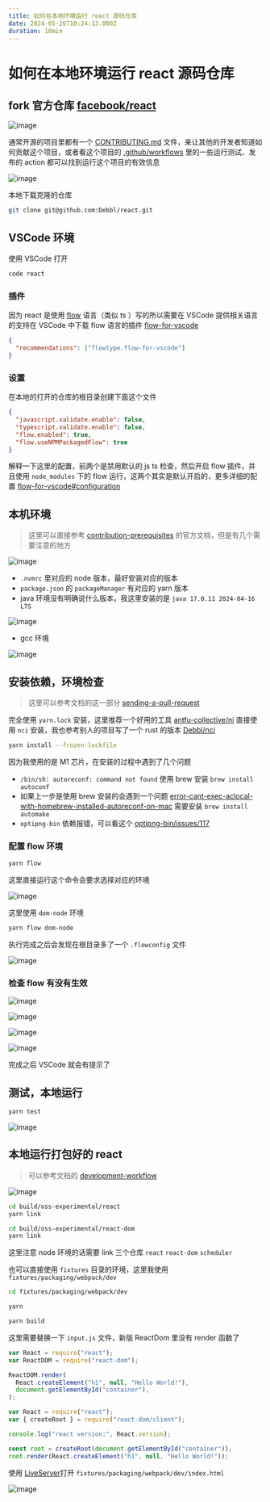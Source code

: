 ```yaml
---
title: 如何在本地环境运行 react 源码仓库
date: 2024-05-26T10:24:13.000Z
duration: 10min
---
```


# 如何在本地环境运行 react 源码仓库

## fork 官方仓库 [facebook/react](https://github.com/facebook/react)

![image](ipfs://QmcsDSZx9dHhRpFbvZ48DfATf58WPWFApMEdNjAbmz8ELe)

通常开源的项目里都有一个 [CONTRIBUTING.md](https://github.com/facebook/react/blob/main/CONTRIBUTING.md) 文件，来让其他的开发者知道如何贡献这个项目，或者看这个项目的 [.github/workflows](https://github.com/facebook/react/tree/main/.github/workflows) 里的一些运行测试、发布的 action 都可以找到运行这个项目的有效信息

![image](ipfs://QmPZHL6qT2JWWdpUHo2ZDtLxvSnkNV9KjAKbiXG854fY9V)

本地下载克隆的仓库

```bash
git clone git@github.com:Debbl/react.git
```

## VSCode 环境

使用 VSCode 打开

```bash
code react
```

### 插件

因为 react 是使用 [flow](https://flow.org/) 语言（类似 ts ）写的所以需要在 VSCode 提供相关语言的支持在 VSCode 中下载 flow 语言的插件 [flow-for-vscode](https://marketplace.visualstudio.com/items?itemName=flowtype.flow-for-vscode)

```json filename=".vscode/extensions.json"
{
  "recommendations": ["flowtype.flow-for-vscode"]
}
```

### 设置

在本地的打开的仓库的根目录创建下面这个文件

```json filename=".vscode/settings.json"
{
  "javascript.validate.enable": false,
  "typescript.validate.enable": false,
  "flow.enabled": true,
  "flow.useNPMPackagedFlow": true
}
```

解释一下这里的配置，前两个是禁用默认的 js ts 检查，然后开启 flow 插件，并且使用 `node_modules` 下的 flow 运行，这两个其实是默认开启的，更多详细的配置 [flow-for-vscode#configuration](https://github.com/flow/flow-for-vscode#configuration)

## 本机环境

> 这里可以直接参考 [contribution-prerequisites](https://legacy.reactjs.org/docs/how-to-contribute.html#contribution-prerequisites) 的官方文档，但是有几个需要注意的地方

![image](ipfs://QmUkjkLMegL8xJ9fL2FMfh8SCuLGMxH783y9UKHubQW9TM)

- `.nvmrc` 里对应的 node 版本，最好安装对应的版本
- `package.json` 的 `packageManager` 有对应的 yarn 版本
- java 环境没有明确说什么版本，我这里安装的是 `java 17.0.11 2024-04-16 LTS`

![image](ipfs://QmZxuLTig5LVXg5FhQeDr6kKiNqNfUkQJaPMWgCT9dwFci)

- gcc 环境

![image](ipfs://QmbomvCX1PQFtJpihRJ1uRmWruPubWNS5cZ41nrqmucVou)

## 安装依赖，环境检查

> 这里可以参考文档的这一部分 [sending-a-pull-request](https://legacy.reactjs.org/docs/how-to-contribute.html#sending-a-pull-request)

完全使用 `yarn.lock` 安装，这里推荐一个好用的工具 [antfu-collective/ni](https://github.com/antfu-collective/ni) 直接使用 `nci` 安装，我也参考别人的项目写了一个 rust 的版本 [Debbl/nci](https://github.com/Debbl/nci)

```bash
yarn install --frozen-lockfile
```

因为我使用的是 M1 芯片，在安装的过程中遇到了几个问题

- `/bin/sh: autoreconf: command not found` 使用 brew 安装 `brew install autoconf`
- 如果上一步是使用 brew 安装的会遇到一个问题 [error-cant-exec-aclocal-with-homebrew-installed-autoreconf-on-mac](https://stackoverflow.com/questions/76852766/error-cant-exec-aclocal-with-homebrew-installed-autoreconf-on-mac) 需要安装 `brew install automake`
- `optipng-bin` 依赖报错，可以看这个 [optipng-bin/issues/117](https://github.com/imagemin/optipng-bin/issues/117#issuecomment-1362473572)

### 配置 flow 环境

```bash
yarn flow
```

这里直接运行这个命令会要求选择对应的环境

![image](ipfs://QmerKgfnxrCS3MEWLY3hhyXU8baV4jgAxduqQVTDNoDipG)

这里使用 `dom-node` 环境

```bash
yarn flow dom-node
```

执行完成之后会发现在根目录多了一个 `.flowconfig` 文件

![image](ipfs://QmaspMPgycpVnupZhzvWpjKxAmnDPzM4rzdVjFjixnWPkC)

### 检查 flow 有没有生效

![image](ipfs://QmQa4sp3sXyBigJPrtFREdAGsSRVsw5bhrwrAHbKbC7pNo)

![image](ipfs://QmWwXuTQ2MY6wJBGBSr8VM2kbqWwBnFCgrrVd3eNBaLjwx)

![image](ipfs://QmQN843uyvaXGUuKiESv7RjyciDsUH9pPpd9yTk7zwL9Jn)

![image](ipfs://QmSBfqz3f7Wkn59eiX6pJKjD1cf4mKf8jgPxVf4TZqixmm)

完成之后 VSCode 就会有提示了

## 测试，本地运行

```bash
yarn test
```

![image](ipfs://QmbNyRdXGQtvEBj3pA9NP455sPjssnAHTyTkH47f5XsuQN)

## 本地运行打包好的 react

> 可以参考文档的 [development-workflow](https://legacy.reactjs.org/docs/how-to-contribute.html#development-workflow)

![image](ipfs://QmPFc2xmfiWsZ2VATAqGo5dMZYxPFWg3xQiK6opKVB2MXo)

```bash
cd build/oss-experimental/react
yarn link

cd build/oss-experimental/react-dom
yarn link
```

这里注意 node 环境的话需要 link 三个仓库 `react` `react-dom` `scheduler`

也可以直接使用 `fixtures` 目录的环境，这里我使用 `fixtures/packaging/webpack/dev`

```bash
cd fixtures/packaging/webpack/dev

yarn

yarn build
```

这里需要替换一下 `input.js` 文件，新版 ReactDom 里没有 render 函数了

```js filename="fixtures/packaging/webpack/dev/input.js"
var React = require("react");
var ReactDOM = require("react-dom");

ReactDOM.render(
  React.createElement("h1", null, "Hello World!"),
  document.getElementById("container"),
);
```

```js
var React = require("react");
var { createRoot } = require("react-dom/client");

console.log("react version:", React.version);

const root = createRoot(document.getElementById("container"));
root.render(React.createElement("h1", null, "Hello World!"));
```

使用 [LiveServer](https://marketplace.visualstudio.com/items?itemName=ritwickdey.LiveServer)打开 `fixtures/packaging/webpack/dev/index.html`

![image](ipfs://QmeyKSBXnpdPUivN7owwis8kz2DxnjAk9JyD3PVMENU59v)

